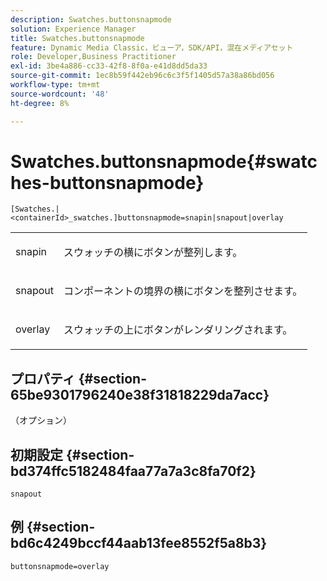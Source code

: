 ```yaml
---
description: Swatches.buttonsnapmode
solution: Experience Manager
title: Swatches.buttonsnapmode
feature: Dynamic Media Classic，ビューア，SDK/API，混在メディアセット
role: Developer,Business Practitioner
exl-id: 3be4a886-cc33-42f8-8f0a-e41d8dd5da33
source-git-commit: 1ec8b59f442eb96c6c3f5f1405d57a38a86bd056
workflow-type: tm+mt
source-wordcount: '48'
ht-degree: 8%

---
```


# Swatches.buttonsnapmode{#swatches-buttonsnapmode}

`[Swatches.|<containerId>_swatches.]buttonsnapmode=snapin|snapout|overlay`

<table id="table_4322E3ECE9354016B891F5E7A35D6A2A"> 
 <tbody> 
  <tr> 
   <td> <p> <span class="codeph"> <span class="varname"> snapin</span> </span> </p> </td> 
   <td> <p>スウォッチの横にボタンが整列します。 </p> </td> 
  </tr> 
  <tr> 
   <td> <p> <span class="codeph"> <span class="varname"> snapout</span> </span> </p> </td> 
   <td> <p>コンポーネントの境界の横にボタンを整列させます。 </p> </td> 
  </tr> 
  <tr> 
   <td> <p> <span class="codeph"> <span class="varname"> overlay</span> </span> </p> </td> 
   <td> <p>スウォッチの上にボタンがレンダリングされます。 </p> </td> 
  </tr> 
 </tbody> 
</table>

## プロパティ {#section-65be9301796240e38f31818229da7acc}

（オプション）

## 初期設定 {#section-bd374ffc5182484faa77a7a3c8fa70f2}

`snapout`

## 例 {#section-bd6c4249bccf44aab13fee8552f5a8b3}

`buttonsnapmode=overlay`
